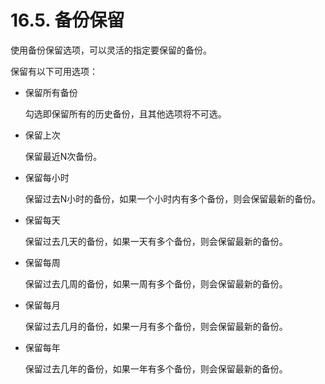 # 16.5. 备份保留
使用备份保留选项，可以灵活的指定要保留的备份。

保留有以下可用选项：

- 保留所有备份 <boolean>
  
  勾选即保留所有的历史备份，且其他选项将不可选。

- 保留上次 <N>
  
  保留最近N次备份。

- 保留每小时 <N>

  保留过去N小时的备份，如果一个小时内有多个备份，则会保留最新的备份。


- 保留每天 <N>

  保留过去几天的备份，如果一天有多个备份，则会保留最新的备份。

- 保留每周 <N>

  保留过去几周的备份，如果一周有多个备份，则会保留最新的备份。

- 保留每月 <N>
  
  保留过去几月的备份，如果一月有多个备份，则会保留最新的备份。

- 保留每年 <N>

  保留过去几年的备份，如果一年有多个备份，则会保留最新的备份。




